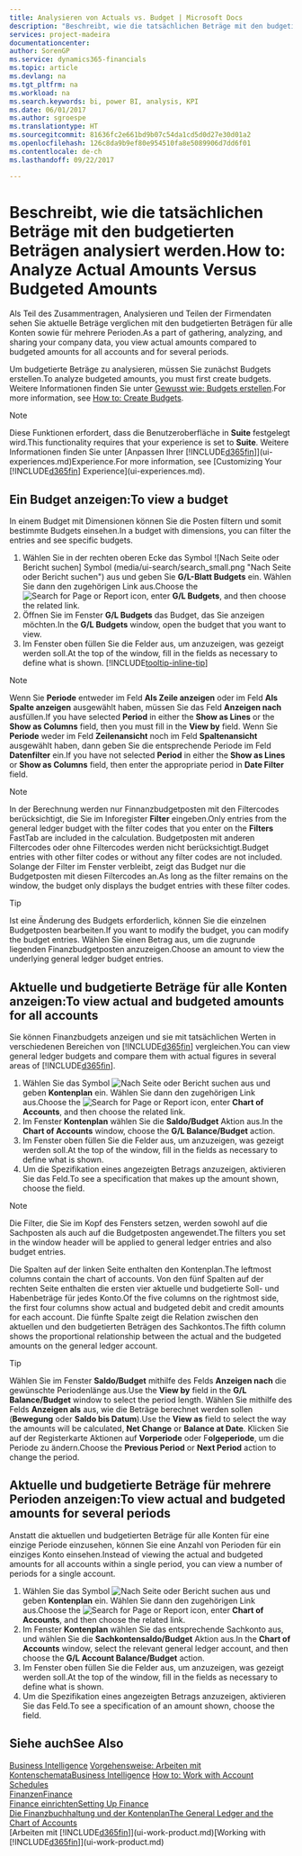 ```yaml
---
title: Analysieren von Actuals vs. Budget | Microsoft Docs
description: "Beschreibt, wie die tatsächlichen Beträge mit den budgetierten Beträgen analysiert werden."
services: project-madeira
documentationcenter: 
author: SorenGP
ms.service: dynamics365-financials
ms.topic: article
ms.devlang: na
ms.tgt_pltfrm: na
ms.workload: na
ms.search.keywords: bi, power BI, analysis, KPI
ms.date: 06/01/2017
ms.author: sgroespe
ms.translationtype: HT
ms.sourcegitcommit: 81636fc2e661bd9b07c54da1cd5d0d27e30d01a2
ms.openlocfilehash: 126c8da9b9ef80e954510fa8e5089906d7dd6f01
ms.contentlocale: de-ch
ms.lasthandoff: 09/22/2017

---
```

# <a name="how-to-analyze-actual-amounts-versus-budgeted-amounts"></a><span data-ttu-id="30730-103">Beschreibt, wie die tatsächlichen Beträge mit den budgetierten Beträgen analysiert werden.</span><span class="sxs-lookup"><span data-stu-id="30730-103">How to: Analyze Actual Amounts Versus Budgeted Amounts</span></span>
<span data-ttu-id="30730-104">Als Teil des Zusammentragen, Analysieren und Teilen der Firmendaten sehen Sie aktuelle Beträge verglichen mit den budgetierten Beträgen für alle Konten sowie für mehrere Perioden.</span><span class="sxs-lookup"><span data-stu-id="30730-104">As a part of gathering, analyzing, and sharing your company data, you view actual amounts compared to budgeted amounts for all accounts and for several periods.</span></span>

<span data-ttu-id="30730-105">Um budgetierte Beträge zu analysieren, müssen Sie zunächst Budgets erstellen.</span><span class="sxs-lookup"><span data-stu-id="30730-105">To analyze budgeted amounts, you must first create budgets.</span></span> <span data-ttu-id="30730-106">Weitere Informationen finden Sie unter [Gewusst wie: Budgets erstellen](finance-how-create-budgets.md).</span><span class="sxs-lookup"><span data-stu-id="30730-106">For more information, see [How to: Create Budgets](finance-how-create-budgets.md).</span></span>

> [!NOTE]  
>   <span data-ttu-id="30730-107">Diese Funktionen erfordert, dass die Benutzeroberfläche in **Suite** festgelegt wird.</span><span class="sxs-lookup"><span data-stu-id="30730-107">This functionality requires that your experience is set to **Suite**.</span></span> <span data-ttu-id="30730-108">Weitere Informationen finden Sie unter [Anpassen Ihrer [!INCLUDE[d365fin](includes/d365fin_md.md)]](ui-experiences.md)Experience.</span><span class="sxs-lookup"><span data-stu-id="30730-108">For more information, see [Customizing Your [!INCLUDE[d365fin](includes/d365fin_md.md)] Experience](ui-experiences.md).</span></span>

## <a name="to-view-a-budget"></a><span data-ttu-id="30730-109">Ein Budget anzeigen:</span><span class="sxs-lookup"><span data-stu-id="30730-109">To view a budget</span></span>
<span data-ttu-id="30730-110">In einem Budget mit Dimensionen können Sie die Posten filtern und somit bestimmte Budgets einsehen.</span><span class="sxs-lookup"><span data-stu-id="30730-110">In a budget with dimensions, you can filter the entries and see specific budgets.</span></span>

1. <span data-ttu-id="30730-111">Wählen Sie in der rechten oberen Ecke das Symbol ![Nach Seite oder Bericht suchen] Symbol (media/ui-search/search_small.png "Nach Seite oder Bericht suchen") aus und geben Sie **G/L-Blatt Budgets** ein. Wählen Sie dann den zugehörigen Link aus.</span><span class="sxs-lookup"><span data-stu-id="30730-111">Choose the ![Search for Page or Report](media/ui-search/search_small.png "Search for Page or Report icon") icon, enter **G/L Budgets**, and then choose the related link.</span></span>
2. <span data-ttu-id="30730-112">Öffnen Sie im Fenster **G/L Budgets** das Budget, das Sie anzeigen möchten.</span><span class="sxs-lookup"><span data-stu-id="30730-112">In the **G/L Budgets** window, open the budget that you want to view.</span></span>  
3. <span data-ttu-id="30730-113">Im Fenster oben füllen Sie die Felder aus, um anzuzeigen, was gezeigt werden soll.</span><span class="sxs-lookup"><span data-stu-id="30730-113">At the top of the window, fill in the fields as necessary to define what is shown.</span></span> [!INCLUDE[tooltip-inline-tip](includes/tooltip-inline-tip_md.md)]

> [!NOTE]  
>   <span data-ttu-id="30730-114">Wenn Sie **Periode** entweder im Feld **Als Zeile anzeigen** oder im Feld **Als Spalte anzeigen** ausgewählt haben, müssen Sie das Feld **Anzeigen nach** ausfüllen.</span><span class="sxs-lookup"><span data-stu-id="30730-114">If you have selected **Period** in either the **Show as Lines** or the **Show as Columns** field, then you must fill in the **View by** field.</span></span> <span data-ttu-id="30730-115">Wenn Sie  **Periode** weder im Feld **Zeilenansicht** noch im Feld **Spaltenansicht** ausgewählt haben, dann geben Sie die entsprechende Periode im Feld **Datenfilter** ein.</span><span class="sxs-lookup"><span data-stu-id="30730-115">If you have not selected **Period** in either the **Show as Lines** or **Show as Columns** field, then enter the appropriate period in **Date Filter** field.</span></span>  

> [!NOTE]  
>   <span data-ttu-id="30730-116">In der Berechnung werden nur Finnanzbudgetposten mit den Filtercodes berücksichtigt, die Sie im Inforegister **Filter** eingeben.</span><span class="sxs-lookup"><span data-stu-id="30730-116">Only entries from the general ledger budget with the filter codes that you enter on the **Filters** FastTab are included in the calculation.</span></span> <span data-ttu-id="30730-117">Budgetposten mit anderen Filtercodes oder ohne Filtercodes werden nicht berücksichtigt.</span><span class="sxs-lookup"><span data-stu-id="30730-117">Budget entries with other filter codes or without any filter codes are not included.</span></span> <span data-ttu-id="30730-118">Solange der Filter im Fenster verbleibt, zeigt das Budget nur die Budgetposten mit diesen Filtercodes an.</span><span class="sxs-lookup"><span data-stu-id="30730-118">As long as the filter remains on the window, the budget only displays the budget entries with these filter codes.</span></span>  

> [!TIP]  
>   <span data-ttu-id="30730-119">Ist eine Änderung des Budgets erforderlich, können Sie die einzelnen Budgetposten bearbeiten.</span><span class="sxs-lookup"><span data-stu-id="30730-119">If you want to modify the budget, you can modify the budget entries.</span></span> <span data-ttu-id="30730-120">Wählen Sie einen Betrag aus, um die zugrunde liegenden Finanzbudgetposten anzuzeigen.</span><span class="sxs-lookup"><span data-stu-id="30730-120">Choose an amount to view the underlying general ledger budget entries.</span></span>

## <a name="to-view-actual-and-budgeted-amounts-for-all-accounts"></a><span data-ttu-id="30730-121">Aktuelle und budgetierte Beträge für alle Konten anzeigen:</span><span class="sxs-lookup"><span data-stu-id="30730-121">To view actual and budgeted amounts for all accounts</span></span>  
<span data-ttu-id="30730-122">Sie können Finanzbudgets anzeigen und sie mit tatsächlichen Werten in verschiedenen Bereichen von [!INCLUDE[d365fin](includes/d365fin_md.md)] vergleichen.</span><span class="sxs-lookup"><span data-stu-id="30730-122">You can view general ledger budgets and compare them with actual figures in several areas of [!INCLUDE[d365fin](includes/d365fin_md.md)].</span></span>

1. <span data-ttu-id="30730-123">Wählen Sie das Symbol ![Nach Seite oder Bericht suchen](media/ui-search/search_small.png "Nach Seite oder Bericht suchen") aus und geben **Kontenplan** ein. Wählen Sie dann den zugehörigen Link aus.</span><span class="sxs-lookup"><span data-stu-id="30730-123">Choose the ![Search for Page or Report](media/ui-search/search_small.png "Search for Page or Report icon") icon, enter **Chart of Accounts**, and then choose the related link.</span></span>  
2. <span data-ttu-id="30730-124">Im Fenster **Kontenplan** wählen Sie die **Saldo/Budget** Aktion aus.</span><span class="sxs-lookup"><span data-stu-id="30730-124">In the **Chart of Accounts** window, choose the **G/L Balance/Budget** action.</span></span>
3. <span data-ttu-id="30730-125">Im Fenster oben füllen Sie die Felder aus, um anzuzeigen, was gezeigt werden soll.</span><span class="sxs-lookup"><span data-stu-id="30730-125">At the top of the window, fill in the fields as necessary to define what is shown.</span></span>  
4. <span data-ttu-id="30730-126">Um die Spezifikation eines angezeigten Betrags anzuzeigen, aktivieren Sie das Feld.</span><span class="sxs-lookup"><span data-stu-id="30730-126">To see a specification that makes up the amount shown, choose the field.</span></span>  

> [!NOTE]  
>   <span data-ttu-id="30730-127">Die Filter, die Sie im Kopf des Fensters setzen, werden sowohl auf die Sachposten als auch auf die Budgetposten angewendet.</span><span class="sxs-lookup"><span data-stu-id="30730-127">The filters you set in the window header will be applied to general ledger entries and also budget entries.</span></span>

<span data-ttu-id="30730-128">Die Spalten auf der linken Seite enthalten den Kontenplan.</span><span class="sxs-lookup"><span data-stu-id="30730-128">The leftmost columns contain the chart of accounts.</span></span> <span data-ttu-id="30730-129">Von den fünf Spalten auf der rechten Seite enthalten die ersten vier aktuelle und budgetierte Soll- und Habenbeträge für jedes Konto.</span><span class="sxs-lookup"><span data-stu-id="30730-129">Of the five columns on the rightmost side, the first four columns show actual and budgeted debit and credit amounts for each account.</span></span> <span data-ttu-id="30730-130">Die fünfte Spalte zeigt die Relation zwischen den aktuellen und den budgetierten Beträgen des Sachkontos.</span><span class="sxs-lookup"><span data-stu-id="30730-130">The fifth column shows the proportional relationship between the actual and the budgeted amounts on the general ledger account.</span></span>  

> [!TIP]  
>   <span data-ttu-id="30730-131">Wählen Sie im Fenster **Saldo/Budget** mithilfe des Felds **Anzeigen nach** die gewünschte Periodenlänge aus.</span><span class="sxs-lookup"><span data-stu-id="30730-131">Use the **View by** field in the **G/L Balance/Budget** window to select the period length.</span></span> <span data-ttu-id="30730-132">Wählen Sie mithilfe des Felds **Anzeigen als** aus, wie die Beträge berechnet werden sollen (**Bewegung** oder **Saldo bis Datum**).</span><span class="sxs-lookup"><span data-stu-id="30730-132">Use the **View as** field to select the way the amounts will be calculated, **Net Change** or **Balance at Date**.</span></span> <span data-ttu-id="30730-133">Klicken Sie auf der Registerkarte Aktionen auf **Vorperiode** oder F**olgeperiode**, um die Periode zu ändern.</span><span class="sxs-lookup"><span data-stu-id="30730-133">Choose the **Previous Period** or **Next Period** action to change the period.</span></span>  

## <a name="to-view-actual-and-budgeted-amounts-for-several-periods"></a><span data-ttu-id="30730-134">Aktuelle und budgetierte Beträge für mehrere Perioden anzeigen:</span><span class="sxs-lookup"><span data-stu-id="30730-134">To view actual and budgeted amounts for several periods</span></span>  
<span data-ttu-id="30730-135">Anstatt die aktuellen und budgetierten Beträge für alle Konten für eine einzige Periode einzusehen, können Sie eine Anzahl von Perioden für ein einziges Konto einsehen.</span><span class="sxs-lookup"><span data-stu-id="30730-135">Instead of viewing the actual and budgeted amounts for all accounts within a single period, you can view a number of periods for a single account.</span></span>  

1. <span data-ttu-id="30730-136">Wählen Sie das Symbol ![Nach Seite oder Bericht suchen](media/ui-search/search_small.png "Nach Seite oder Bericht suchen") aus und geben **Kontenplan** ein. Wählen Sie dann den zugehörigen Link aus.</span><span class="sxs-lookup"><span data-stu-id="30730-136">Choose the ![Search for Page or Report](media/ui-search/search_small.png "Search for Page or Report icon") icon, enter **Chart of Accounts**, and then choose the related link.</span></span>  
2. <span data-ttu-id="30730-137">Im Fenster **Kontenplan** wählen Sie das entsprechende Sachkonto aus, und wählen Sie die **Sachkontensaldo/Budget** Aktion aus.</span><span class="sxs-lookup"><span data-stu-id="30730-137">In the **Chart of Accounts** window, select the relevant general ledger account, and then choose the **G/L Account Balance/Budget** action.</span></span>  
3. <span data-ttu-id="30730-138">Im Fenster oben füllen Sie die Felder aus, um anzuzeigen, was gezeigt werden soll.</span><span class="sxs-lookup"><span data-stu-id="30730-138">At the top of the window, fill in the fields as necessary to define what is shown.</span></span>   
4. <span data-ttu-id="30730-139">Um die Spezifikation eines angezeigten Betrags anzuzeigen, aktivieren Sie das Feld.</span><span class="sxs-lookup"><span data-stu-id="30730-139">To see a specification of an amount shown, choose the field.</span></span>  

## <a name="see-also"></a><span data-ttu-id="30730-140">Siehe auch</span><span class="sxs-lookup"><span data-stu-id="30730-140">See Also</span></span>
<span data-ttu-id="30730-141">[Business Intelligence](bi.md)
[Vorgehensweise: Arbeiten mit Kontenschemata](bi-how-work-account-schedule.md)</span><span class="sxs-lookup"><span data-stu-id="30730-141">[Business Intelligence](bi.md)
[How to: Work with Account Schedules](bi-how-work-account-schedule.md)</span></span>  
[<span data-ttu-id="30730-142">Finanzen</span><span class="sxs-lookup"><span data-stu-id="30730-142">Finance</span></span>](finance.md)  
[<span data-ttu-id="30730-143">Finance einrichten</span><span class="sxs-lookup"><span data-stu-id="30730-143">Setting Up Finance</span></span>](finance-setup-finance.md)  
[<span data-ttu-id="30730-144">Die Finanzbuchhaltung und der Kontenplan</span><span class="sxs-lookup"><span data-stu-id="30730-144">The General Ledger and the Chart of Accounts</span></span>](finance-general-ledger.md)  
<span data-ttu-id="30730-145">[Arbeiten mit [!INCLUDE[d365fin](includes/d365fin_md.md)]](ui-work-product.md)</span><span class="sxs-lookup"><span data-stu-id="30730-145">[Working with [!INCLUDE[d365fin](includes/d365fin_md.md)]](ui-work-product.md)</span></span>  

